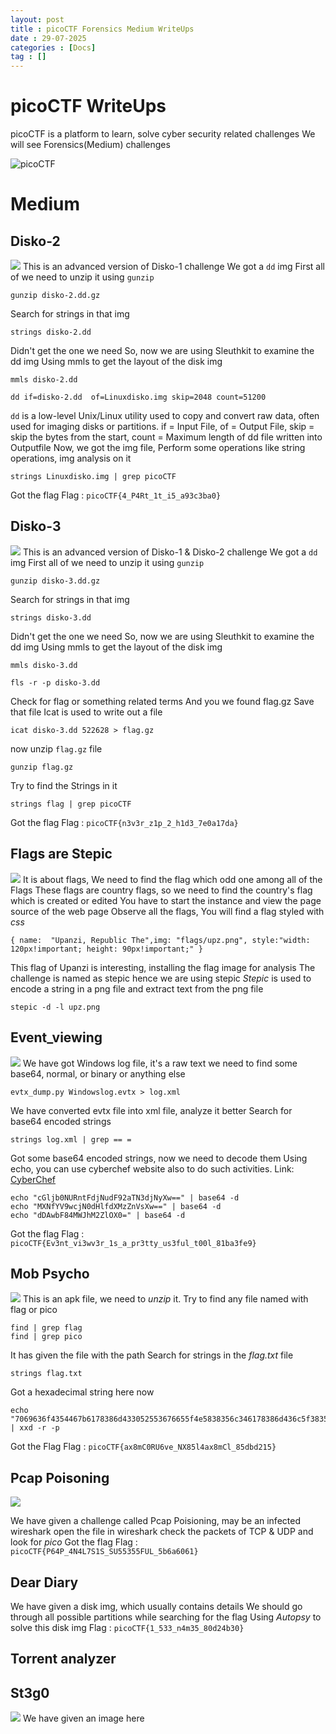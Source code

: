 ```yaml
---
layout: post
title : picoCTF Forensics Medium WriteUps
date : 29-07-2025
categories : [Docs]
tag : []
---
```



# picoCTF WriteUps

picoCTF is a platform to learn, solve cyber security related challenges 
We will see Forensics(Medium) challenges

![picoCTF](/assets/images/picoCTF.jpg)

# Medium

## Disko-2
![](/assets/images/Disko-2.png)
This is an advanced version of Disko-1 challenge
We got a `dd` img
First all of we need to unzip it using `gunzip`
```shell
gunzip disko-2.dd.gz
```

Search for strings in that img 
```shell
strings disko-2.dd
```
Didn't get the one we need
So, now we are using Sleuthkit to examine the dd img
Using mmls to get the layout of the disk img
```shell
mmls disko-2.dd
```
```shell
dd if=disko-2.dd  of=Linuxdisko.img skip=2048 count=51200  
```
`dd` is a low-level Unix/Linux utility used to copy and convert raw data, often used for imaging disks or partitions.
if = Input File, of = Output File, skip =  skip the bytes from the start, count = Maximum length of dd file written into Outputfile
Now, we got the img file, Perform some operations like string operations, img analysis on it
```shell 
strings Linuxdisko.img | grep picoCTF
```
Got the flag 
Flag : `picoCTF{4_P4Rt_1t_i5_a93c3ba0}`

## Disko-3
![](/assets/images/Disko-3.png)
This is an advanced version of Disko-1 & Disko-2 challenge
We got a `dd` img
First all of we need to unzip it using `gunzip`
```shell
gunzip disko-3.dd.gz
```

Search for strings in that img 
```shell
strings disko-3.dd
```
Didn't get the one we need
So, now we are using Sleuthkit to examine the dd img
Using mmls to get the layout of the disk img
```shell
mmls disko-3.dd
```

```shell
fls -r -p disko-3.dd
```
Check for flag or something related terms
And you we found flag.gz
Save that file
Icat is used to write out a file  
```shell
icat disko-3.dd 522628 > flag.gz 
```
now unzip `flag.gz` file
```shell
gunzip flag.gz
```
Try to find the Strings in it 
```shell
strings flag | grep picoCTF
```
Got the flag
Flag : `picoCTF{n3v3r_z1p_2_h1d3_7e0a17da}`

## Flags are Stepic
![](/assets/images/FAS.png)
It is about flags, We need to find the flag which odd one among all of the Flags
These flags are country flags, so we need to find the country's flag which is created or edited
You have to start the instance and view the page source of the web page
Observe all the flags, You will find a flag styled with *css*

`{ name:  "Upanzi, Republic The",img: "flags/upz.png", style:"width: 120px!important; height: 90px!important;" } `

This flag of Upanzi is interesting, installing the flag image for analysis
The challenge is named as stepic hence we are using stepic 
*Stepic* is used to encode a string in a png file and extract text from the png file
```shell
stepic -d -l upz.png
```

## Event_viewing
![](/assets/images/EV.png)
We have got Windows log file, it's a raw text we need to find some base64, normal, or binary or anything else

```shell
evtx_dump.py Windowslog.evtx > log.xml
```
We have converted evtx file into xml file, analyze it better
Search for base64 encoded strings 
```shell
strings log.xml | grep == =
```
Got some base64 encoded strings, now we need to decode them
Using echo, you can use cyberchef website also to do such activities. 
Link: [CyberChef](www.cyberchef.com)
```shell
echo "cGljb0NURntFdjNudF92aTN3djNyXw==" | base64 -d
echo "MXNfYV9wcjN0dHlfdXMzZnVsXw==" | base64 -d
echo "dDAwbF84MWJhM2ZlOX0=" | base64 -d
```
Got the flag
Flag : `picoCTF{Ev3nt_vi3wv3r_1s_a_pr3tty_us3ful_t00l_81ba3fe9}`

## Mob Psycho
![](/assets/images/Mob_Psycho.png)
This is an apk file, we need to *unzip* it.
Try to find any file named with flag or pico
```shell
find | grep flag
find | grep pico
```
It has given the file with the path 
Search for strings in the *flag.txt* file
```shell
strings flag.txt
```
Got a hexadecimal string here now
```shell
echo "7069636f4354467b6178386d433052553676655f4e5838356c346178386d436c5f38356462643231357d" | xxd -r -p
```
Got the Flag
Flag : `picoCTF{ax8mC0RU6ve_NX85l4ax8mCl_85dbd215}`

## Pcap Poisoning
![](/assets/images/PP.png)

We have given a challenge called Pcap Poisioning, may be an infected wireshark 
open the file in wireshark
check the packets of TCP & UDP and look for *pico*
Got the flag 
Flag : `picoCTF{P64P_4N4L7S1S_SU55355FUL_5b6a6061}`

## Dear Diary
We have given a disk img, which usually contains details
We should go through all possible partitions while searching for the flag
Using *Autopsy* to solve this disk img 
Flag : `picoCTF{1_533_n4m35_80d24b30}`

## Torrent analyzer


## St3g0
![](/assets/images/)
We have given an image here 
